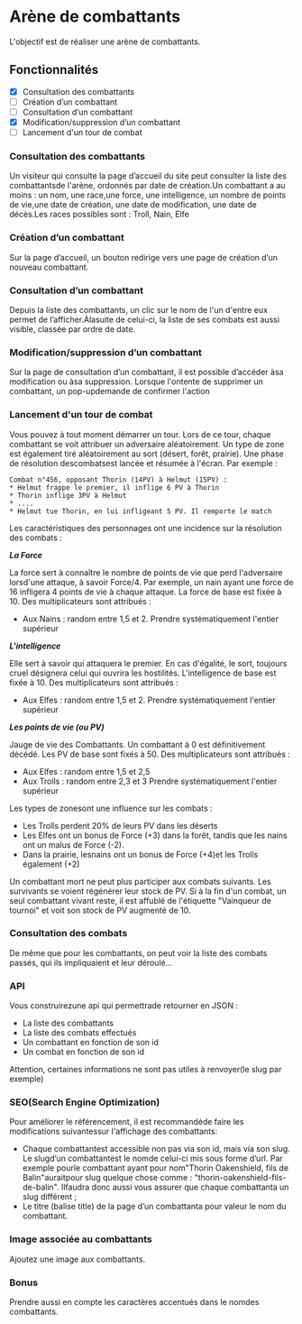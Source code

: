 # Arène de combattants

L'objectif est de réaliser une arène de combattants.


## Fonctionnalités

- [x] Consultation des combattants
- [ ] Création d’un combattant
- [ ] Consultation d’un combattant
- [x] Modification/suppression d’un combattant
- [ ] Lancement d'un tour de combat

### Consultation des combattants

Un visiteur qui consulte la page d’accueil du site peut consulter la liste des combattantsde l'arène, ordonnés par date de création.Un combattant a au moins : un nom, une race,une force, une intelligence, un nombre de points de vie,une date de création, une date de modification, une date de décès.Les races possibles sont : Troll, Nain, Elfe

### Création d’un combattant

Sur la page d’accueil, un bouton redirige vers une page de création d’un nouveau combattant.

### Consultation d’un combattant

Depuis la liste des combattants, un clic sur le nom de l'un d'entre eux permet de l’afficher.Àlasuite de celui-ci, la liste de ses combats est aussi visible, classée par ordre de date.

### Modification/suppression d’un combattant

Sur la page de consultation d’un combattant, il est possible d’accéder àsa modification ou àsa suppression. Lorsque l'ontente de supprimer un combattant, un pop-updemande de confirmer l'action

### Lancement d'un tour de combat

Vous pouvez à tout moment démarrer un tour. Lors de ce tour, chaque combattant se voit attribuer un adversaire aléatoirement. Un type de zone est également tiré aléatoirement au sort (désert, forêt, prairie). Une phase de résolution descombatsest lancée et résumée à l'écran. Par exemple :

```
Combat n°456, opposant Thorin (14PV) à Helmut (15PV) :
* Helmut frappe le premier, il inflige 6 PV à Thorin
* Thorin inflige 3PV à Helmut
* ....
* Helmut tue Thorin, en lui infligeant 5 PV. Il remporte le match
```

Les caractéristiques des personnages ont une incidence sur la résolution des combats :

_**La Force**_

La force sert à connaître le nombre de points de vie que perd l'adversaire lorsd'une attaque, à savoir Force/4. Par exemple, un nain ayant une force de 16 infligera 4 points de vie à chaque attaque.
La force de base est fixée à 10. Des multiplicateurs sont attribués :
* Aux Nains : random entre 1,5 et 2.
Prendre systématiquement l'entier supérieur

_**L'intelligence**_

Elle sert à savoir qui attaquera le premier. En cas d'égalité, le sort, toujours cruel désignera celui qui ouvrira les hostilités.
L'intelligence de base est fixée à 10. Des multiplicateurs sont attribués :
* Aux Elfes : random entre 1,5 et 2.
Prendre systématiquement l'entier supérieur

_**Les points de vie (ou PV)**_

Jauge de vie des Combattants. Un combattant à 0 est définitivement décédé.
Les PV de base sont fixés à 50. Des multiplicateurs sont attribués :
* Aux Elfes : random entre 1,5 et 2,5
* Aux Trolls : random entre 2,3 et 3
Prendre systématiquement l'entier supérieur

Les types de zonesont une influence sur les combats :
* Les Trolls perdent 20% de leurs PV dans les déserts
* Les Elfes ont un bonus de Force (+3) dans la forêt, tandis que les nains ont un malus de Force (-2).
* Dans la prairie, lesnains ont un bonus de Force (+4)et les Trolls également (+2)

Un combattant mort ne peut plus participer aux combats suivants. Les survivants se voient régénérer leur stock de PV. Si à la fin d'un combat, un seul combattant vivant reste, il est affublé de l'étiquette "Vainqueur de tournoi" et voit son stock de PV augmenté de 10.

### Consultation des combats

De même que pour les combattants, on peut voir la liste des combats passés, qui ils impliquaient et leur déroulé...

### API

Vous construirezune api qui permettrade retourner en JSON :
* La liste des combattants
* La liste des combats effectués
* Un combattant en fonction de son id
* Un combat en fonction de son id

Attention, certaines informations ne sont pas utiles à renvoyer(le slug par exemple)

### SEO(Search Engine Optimization)

Pour améliorer le référencement, il est recommandéde faire les modifications suivantessur l'affichage des combattants:

* Chaque combattantest accessible non pas via son id, mais via son slug. Le slugd’un combattantest le nomde celui-ci mis sous forme d’url. Par exemple pourle combattant ayant pour nom"Thorin Oakenshield, fils de Balin"auraitpour slug quelque chose comme : "thorin-oakenshield-fils-de-balin". Ilfaudra donc aussi vous assurer que chaque combattanta un slug différent ;
* Le titre (balise title) de la page d’un combattanta pour valeur le nom du combattant.

### Image associée au combattants

Ajoutez une image aux combattants.

### Bonus

Prendre aussi en compte les caractères accentués dans le nomdes combattants.
